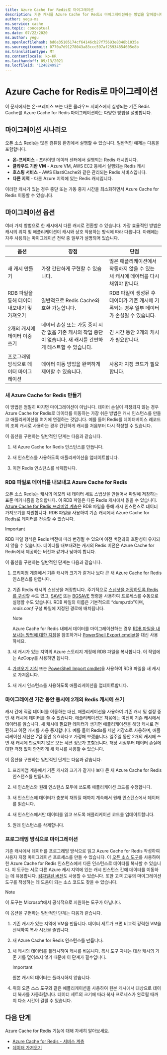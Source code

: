 ```yaml
---
title: Azure Cache for Redis로 마이그레이션
description: 기존 캐시를 Azure Cache for Redis 마이그레이션하는 방법을 알아봅니다.
author: yegu-ms
ms.service: cache
ms.topic: conceptual
ms.date: 07/22/2020
ms.author: yegu
ms.openlocfilehash: bd0e35105174cf64146cb27f75693e8348b1035e
ms.sourcegitcommit: 0770a7d91278043a83ccc597af25934854605e8b
ms.translationtype: MT
ms.contentlocale: ko-KR
ms.lasthandoff: 09/13/2021
ms.locfileid: "124824992"
---
```

# <a name="migrate-to-azure-cache-for-redis"></a>Azure Cache for Redis로 마이그레이션

이 문서에서는 온-프레미스 또는 다른 클라우드 서비스에서 실행되는 기존 Redis Cache를 Azure Cache for Redis 마이그레이션하는 다양한 방법을 설명합니다.

## <a name="migration-scenarios"></a>마이그레이션 시나리오

오픈 소스 Redis는 많은 컴퓨팅 환경에서 실행할 수 있습니다. 일반적인 예제는 다음을 포함합니다.

- **온-프레미스** - 프라이빗 데이터 센터에서 실행되는 Redis 캐시입니다.
- **클라우드 기반 VM** - Azure VM, AWS EC2 등에서 실행되는 Redis 캐시
- **호스팅 서비스** - AWS ElastiCache와 같은 관리되는 Redis 서비스입니다.
- **다른 지역** - 다른 Azure 지역에 있는 Redis 캐시입니다.

이러한 캐시가 있는 경우 중단 또는 가동 중지 시간을 최소화하면서 Azure Cache for Redis 이동할 수 있습니다.

## <a name="migration-options"></a>마이그레이션 옵션

여러 가지 방법으로 한 캐시에서 다른 캐시로 전환할 수 있습니다. 가장 효율적인 방법은 캐시의 위치 및 애플리케이션이 캐시와 상호 작용하는 방식에 따라 다릅니다. 아래에는 자주 사용되는 마이그레이션 전략 중 일부가 설명되어 있습니다.

   | 옵션       | 장점 | 단점 |
   | ------------ | ---------- | ------------- |
   | 새 캐시 만들기 | 가장 간단하게 구현할 수 있습니다. | 많은 애플리케이션에서 작동하지 않을 수 있는 새 캐시에 데이터를 다시 채워야 합니다. |
   | RDB 파일을 통해 데이터 내보내기 및 가져오기 | 일반적으로 Redis Cache와 호환 가능합니다. | RDB 파일이 생성된 후 데이터가 기존 캐시에 기록되는 경우 일부 데이터가 손실될 수 있습니다. | 
   | 2개의 캐시에 데이터 이중 쓰기 | 데이터 손실 또는 가동 중지 시간 없음 기존 캐시의 작업 중단이 없습니다. 새 캐시를 간편하게 테스트할 수 있습니다. | 긴 시간 동안 2개의 캐시가 필요합니다. | 
   | 프로그래밍 방식으로 데이터 마이그레이션 | 데이터 이동 방법을 완벽하게 제어할 수 있습니다. | 사용자 지정 코드가 필요합니다. | 

### <a name="create-a-new-azure-cache-for-redis"></a>새 Azure Cache for Redis 만들기

이 방법은 엄밀히 따지면 마이그레이션이 아닙니다. 데이터 손실이 걱정되지 않는 경우 Azure Cache for Redis로 데이터를 이동하는 가장 쉬운 방법은 캐시 인스턴스를 만들고 애플리케이션을 여기에 연결하는 것입니다. 예를 들어 Redis를 데이터베이스 레코드의 조회 캐시로 사용하는 경우 간단하게 캐시를 처음부터 다시 작성할 수 있습니다.

이 옵션을 구현하는 일반적인 단계는 다음과 같습니다.

1. 새 Azure Cache for Redis 인스턴스를 만듭니다.

2. 새 인스턴스를 사용하도록 애플리케이션을 업데이트합니다.

3. 이전 Redis 인스턴스를 삭제합니다.

### <a name="export-data-to-an-rdb-file-and-import-it-into-azure-cache-for-redis"></a>RDB 파일로 데이터를 내보내고 Azure Cache for Redis

오픈 소스 Redis는 캐시의 메모리 내 데이터 세트 스냅샷을 만들어서 파일에 저장하는 표준 메커니즘을 정의합니다. 이 RDB 파일은 다른 Redis 캐시에서 읽을 수 있습니다. [Azure Cache for Redis 프리미엄 계층](cache-overview.md#service-tiers)은 RDB 파일을 통해 캐시 인스턴스로 데이터 가져오기를 지원합니다. RDB 파일을 사용하여 기존 캐시에서 Azure Cache for Redis로 데이터를 전송할 수 있습니다.

> [!IMPORTANT]
> RDB 파일 형식은 Redis 버전에 따라 변경될 수 있으며 이전 버전과의 호환성이 유지되지 않을 수 있습니다. 데이터를 내보내려는 캐시의 Redis 버전은 Azure Cache for Redis에서 제공하는 버전과 같거나 낮아야 합니다.
>

이 옵션을 구현하는 일반적인 단계는 다음과 같습니다.

1. 프리미엄 계층에서 기존 캐시와 크기가 같거나 보다 큰 새 Azure Cache for Redis 인스턴스를 만듭니다.

2. 기존 Redis 캐시의 스냅샷을 저장합니다. 주기적으로 [스냅샷을 저장하도록 Redis를 구성](https://redis.io/topics/persistence)할 수도 있고, [SAVE](https://redis.io/commands/save) 또는 [BGSAVE](https://redis.io/commands/bgsave) 명령을 사용하여 프로세스를 수동으로 실행할 수도 있습니다. RDB 파일의 이름은 기본적으로 “dump.rdb”이며, *redis.conf* 구성 파일에 지정된 경로에 배치됩니다.

    > [!NOTE]
    > Azure Cache for Redis 내에서 데이터를 마이그레이션하는 경우 [RDB 파일을 내보내는 방법에 대한 지침](cache-how-to-import-export-data.md)을 참조하거나 [PowerShell Export cmdlet](/powershell/module/azurerm.rediscache/export-azurermrediscache)을 대신 사용하세요.
    >

3. 새 캐시가 있는 지역의 Azure 스토리지 계정에 RDB 파일을 복사합니다. 이 작업에는 AzCopy를 사용하면 됩니다.

4. [가져오기 지침](cache-how-to-import-export-data.md) 또는 [PowerShell Import cmdlet](/powershell/module/azurerm.rediscache/import-azurermrediscache)을 사용하여 RDB 파일을 새 캐시로 가져옵니다.

5. 새 캐시 인스턴스를 사용하도록 애플리케이션을 업데이트합니다.

### <a name="write-to-two-redis-caches-simultaneously-during-migration-period"></a>마이그레이션 기간 동안 동시에 2개의 Redis 캐시에 쓰기

캐시 간에 직접 데이터를 이동하는 대신, 애플리케이션을 사용하여 기존 캐시 및 설정 중인 새 캐시에 데이터를 쓸 수 있습니다. 애플리케이션은 처음에는 여전히 기존 캐시에서 데이터를 읽습니다. 새 캐시에 필요한 데이터가 생기면 애플리케이션을 해당 캐시로 전환하고 이전 캐시를 사용 중지합니다. 예를 들어 Redis를 세션 저장소로 사용하며, 애플리케이션 세션은 7일 동안 유효하다고 가정해 보겠습니다. 일주일 동안 2개의 캐시에 쓰면 새 캐시에 만료되지 않은 모든 세션 정보가 포함됩니다. 해당 시점부터 데이터 손실에 대한 걱정 없이 안전하게 새 캐시를 사용할 수 있습니다.

이 옵션을 구현하는 일반적인 단계는 다음과 같습니다.

1. 프리미엄 계층에서 기존 캐시와 크기가 같거나 보다 큰 새 Azure Cache for Redis 인스턴스를 만듭니다.

2. 새 인스턴스와 원래 인스턴스 모두에 쓰도록 애플리케이션 코드를 수정합니다.

3. 새 인스턴스에 데이터가 충분히 채워질 때까지 계속해서 원래 인스턴스에서 데이터를 읽습니다.

4. 새 인스턴스에서만 데이터를 읽고 쓰도록 애플리케이션 코드를 업데이트합니다.

5. 원래 인스턴스를 삭제합니다.

### <a name="migrate-programmatically"></a>프로그래밍 방식으로 마이그레이션

기존 캐시에서 데이터를 프로그래밍 방식으로 읽고 Azure Cache for Redis 작성하여 사용자 지정 마이그레이션 프로세스를 만들 수 있습니다. 이 [오픈 소스 도구](https://github.com/deepakverma/redis-copy)를 사용하여 한 Azure Cache for Redis 인스턴스에서 다른 인스턴스로 데이터를 복사할 수 있습니다. 이 도구는 서로 다른 Azure 캐시 지역에 있는 캐시 인스턴스 간에 데이터를 이동하는 데 유용합니다. [컴파일된 버전](https://github.com/deepakverma/redis-copy/releases/download/alpha/Release.zip)도 사용할 수 있습니다. 또한 고객 고유의 마이그레이션 도구를 작성하는 데 도움이 되는 소스 코드도 찾을 수 있습니다.

> [!NOTE]
> 이 도구는 Microsoft에서 공식적으로 지원하는 도구가 아닙니다. 
>

이 옵션을 구현하는 일반적인 단계는 다음과 같습니다.

1. 기존 캐시가 있는 지역에 VM을 만듭니다. 데이터 세트가 크면 비교적 강력한 VM을 선택하여 복사 시간을 줄입니다.

2. 새 Azure Cache for Redis 인스턴스를 만듭니다.

3. 새 캐시의 데이터를 플러시하여 캐시를 비웁니다. 복사 도구 자체는 대상 캐시의 기존 키를 덮어쓰지 않기 때문에 이 단계가 필수입니다.

    > [!IMPORTANT]
    > 원본 캐시의 데이터는 플러시하지 않습니다.
    >

4. 위의 오픈 소스 도구와 같은 애플리케이션을 사용하여 원본 캐시에서 대상으로 데이터 복사를 자동화합니다. 데이터 세트의 크기에 따라 복사 프로세스가 완료될 때까지 다소 시간이 걸릴 수 있습니다.

## <a name="next-steps"></a>다음 단계
Azure Cache for Redis 기능에 대해 자세히 알아보세요.

* [Azure Cache for Redis - 서비스 계층](cache-overview.md#service-tiers)
* [데이터 가져오기](cache-how-to-import-export-data.md#import)